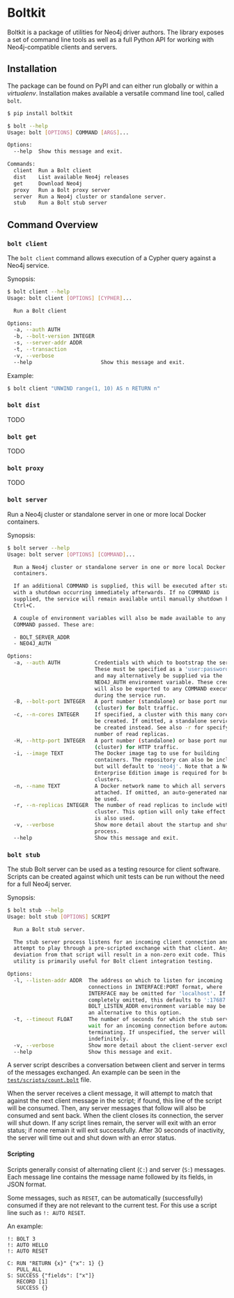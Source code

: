 # Boltkit

Boltkit is a package of utilities for Neo4j driver authors.
The library exposes a set of command line tools as well as a full Python API for working with Neo4j-compatible clients and servers.


## Installation

The package can be found on PyPI and can either run globally or within a _virtualenv_.
Installation makes available a versatile command line tool, called `bolt`.

```bash
$ pip install boltkit
```

```bash
$ bolt --help
Usage: bolt [OPTIONS] COMMAND [ARGS]...

Options:
  --help  Show this message and exit.

Commands:
  client  Run a Bolt client
  dist    List available Neo4j releases
  get     Download Neo4j
  proxy   Run a Bolt proxy server
  server  Run a Neo4j cluster or standalone server.
  stub    Run a Bolt stub server
```


## Command Overview

### `bolt client` 

The `bolt client` command allows execution of a Cypher query against a Neo4j service.

Synopsis:
```bash
$ bolt client --help
Usage: bolt client [OPTIONS] [CYPHER]...

  Run a Bolt client

Options:
  -a, --auth AUTH
  -b, --bolt-version INTEGER
  -s, --server-addr ADDR
  -t, --transaction
  -v, --verbose
  --help                      Show this message and exit.
```

Example:
```bash 
$ bolt client "UNWIND range(1, 10) AS n RETURN n"
```


### `bolt dist`

TODO


### `bolt get`

TODO


### `bolt proxy`

TODO


### `bolt server`

Run a Neo4j cluster or standalone server in one or more local Docker containers.

Synopsis:
```bash
$ bolt server --help
Usage: bolt server [OPTIONS] [COMMAND]...

  Run a Neo4j cluster or standalone server in one or more local Docker
  containers.

  If an additional COMMAND is supplied, this will be executed after startup,
  with a shutdown occurring immediately afterwards. If no COMMAND is
  supplied, the service will remain available until manually shutdown by
  Ctrl+C.

  A couple of environment variables will also be made available to any
  COMMAND passed. These are:

  - BOLT_SERVER_ADDR
  - NEO4J_AUTH

Options:
  -a, --auth AUTH           Credentials with which to bootstrap the service.
                            These must be specified as a 'user:password' pair
                            and may alternatively be supplied via the
                            NEO4J_AUTH environment variable. These credentials
                            will also be exported to any COMMAND executed
                            during the service run.
  -B, --bolt-port INTEGER   A port number (standalone) or base port number
                            (cluster) for Bolt traffic.
  -c, --n-cores INTEGER     If specified, a cluster with this many cores will
                            be created. If omitted, a standalone service will
                            be created instead. See also -r for specifying the
                            number of read replicas.
  -H, --http-port INTEGER   A port number (standalone) or base port number
                            (cluster) for HTTP traffic.
  -i, --image TEXT          The Docker image tag to use for building
                            containers. The repository can also be included,
                            but will default to 'neo4j'. Note that a Neo4j
                            Enterprise Edition image is required for building
                            clusters.
  -n, --name TEXT           A Docker network name to which all servers will be
                            attached. If omitted, an auto-generated name will
                            be used.
  -r, --n-replicas INTEGER  The number of read replicas to include within the
                            cluster. This option will only take effect if -c
                            is also used.
  -v, --verbose             Show more detail about the startup and shutdown
                            process.
  --help                    Show this message and exit.
```

### `bolt stub` 

The stub Bolt server can be used as a testing resource for client software.
Scripts can be created against which unit tests can be run without the need for a full Neo4j server.

Synopsis:
```bash
$ bolt stub --help
Usage: bolt stub [OPTIONS] SCRIPT

  Run a Bolt stub server.

  The stub server process listens for an incoming client connection and will
  attempt to play through a pre-scripted exchange with that client. Any
  deviation from that script will result in a non-zero exit code. This
  utility is primarily useful for Bolt client integration testing.

Options:
  -l, --listen-addr ADDR  The address on which to listen for incoming
                          connections in INTERFACE:PORT format, where
                          INTERFACE may be omitted for 'localhost'. If
                          completely omitted, this defaults to ':17687'. The
                          BOLT_LISTEN_ADDR environment variable may be used as
                          an alternative to this option.
  -t, --timeout FLOAT     The number of seconds for which the stub server will
                          wait for an incoming connection before automatically
                          terminating. If unspecified, the server will wait
                          indefinitely.
  -v, --verbose           Show more detail about the client-server exchange.
  --help                  Show this message and exit.
```

A server script describes a conversation between client and server in terms of the messages
exchanged. An example can be seen in the [`test/scripts/count.bolt`](test/scripts/count.bolt) file.

When the server receives a client message, it will attempt to match that against the next client message in the script; if found, this line of the script will be consumed.
Then, any server messages that follow will also be consumed and sent back.
When the client closes its connection, the server will shut down.
If any script lines remain, the server will exit with an error status; if none remain it will exit successfully.
After 30 seconds of inactivity, the server will time out and shut down with an error status.

#### Scripting 

Scripts generally consist of alternating client (`C:`) and server (`S:`) messages.
Each message line contains the message name followed by its fields, in JSON format.

Some messages, such as `RESET`, can be automatically (successfully) consumed if they are not relevant to the current test.
For this use a script line such as `!: AUTO RESET`.

An example:
```
!: BOLT 3
!: AUTO HELLO
!: AUTO RESET

C: RUN "RETURN {x}" {"x": 1} {}
   PULL_ALL
S: SUCCESS {"fields": ["x"]}
   RECORD [1]
   SUCCESS {}
```

